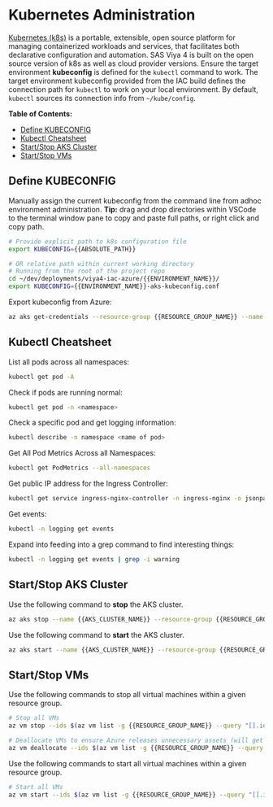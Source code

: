 # Kubernetes Administration

[Kubernetes (k8s)](https://kubernetes.io/docs/concepts/overview/) is a portable, extensible, open source platform for managing containerized workloads and services, that facilitates both declarative configuration and automation.  SAS Viya 4 is built on the open source version of k8s as well as cloud provider versions. Ensure the target environment **kubeconfig** is defined for the `kubectl` command to work.  The target environment kubeconfig provided from the IAC build defines the connection path for `kubectl` to work on your local environment. By default, `kubectl` sources its connection info from `~/kube/config`.

**Table of Contents:**
- [Define KUBECONFIG](#define-kubeconfig)
- [Kubectl Cheatsheet](#kubectl-cheatsheet)
- [Start/Stop AKS Cluster](#startstop-aks-cluster)
- [Start/Stop VMs](#startstop-vms)

## Define KUBECONFIG

Manually assign the current kubeconfig from the command line from adhoc environment administration. **Tip:** drag and drop directories within VSCode to the terminal window pane to copy and paste full paths, or right click and copy path.

```bash
# Provide explicit path to k8s configuration file
export KUBECONFIG={{ABSOLUTE_PATH}}

# OR relative path within current working directory
# Running from the root of the project repo
cd ~/dev/deployments/viya4-iac-azure/{{ENVIRONMENT_NAME}}/
export KUBECONFIG={{ENVIRONMENT_NAME}}-aks-kubeconfig.conf
```

Export kubeconfig from Azure:
```bash
az aks get-credentials --resource-group {{RESOURCE_GROUP_NAME}} --name {{AKS_CLUSTER_NAME}} --file kubeconfig.conf
```

## Kubectl Cheatsheet

List all pods across all namespaces:

```bash
kubectl get pod -A
```

Check if pods are running normal:

```bash
kubectl get pod -n <namespace>
```

Check a specific pod and get logging information:

```bash
kubectl describe -n namespace <name of pod>
```

Get All Pod Metrics Across all Namespaces:

```bash
kubectl get PodMetrics --all-namespaces
```

Get public IP address for the Ingress Controller:

```bash
kubectl get service ingress-nginx-controller -n ingress-nginx -o jsonpath='{.status.loadBalancer.ingress[*].ip}'
```

Get events:

```bash
kubectl -n logging get events
```

Expand into feeding into a grep command to find interesting things:

```bash
kubectl -n logging get events | grep -i warning
```

## Start/Stop AKS Cluster

Use the following command to **stop** the AKS cluster.

```bash
az aks stop --name {{AKS_CLUSTER_NAME}} --resource-group {{RESOURCE_GROUP_NAME}}
```

Use the following command to **start** the AKS cluster.

```bash
az aks start --name {{AKS_CLUSTER_NAME}} --resource-group {{RESOURCE_GROUP_NAME}}
```

## Start/Stop VMs

Use the following commands to stop all virtual machines within a given resource group.

```bash
# Stop all VMs
az vm stop --ids $(az vm list -g {{RESOURCE_GROUP_NAME}} --query "[].id" -o tsv)

# Deallocate VMs to ensure Azure releases unnecessary assets (will get reassigned when restarted)
az vm deallocate --ids $(az vm list -g {{RESOURCE_GROUP_NAME}} --query "[].id" -o tsv)
```

Use the following commands to start all virtual machines within a given resource group.

```bash
# Start all VMs
az vm start --ids $(az vm list -g {{RESOURCE_GROUP_NAME}} --query "[].id" -o tsv)
```
